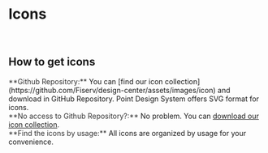 # Icons

</br>

## How to get icons

<span style="color:#333333">
**Github Repository:**
</span>   
You can [find our icon collection](https://github.com/Fiserv/design-center/assets/images/icon) and download in GitHub Repository. Point Design System offers SVG format for icons.

</br>

<span style="color:#333333">
**No access to Github Repository?:**
</span>   
No problem. You can <a href="../../assets/images/icon/point-icon.zip" download>download our icon collection</a>.

</br>

<span style="color:#333333">
**Find the icons by usage:**
</span>   
All icons are organized by usage for your convenience.
